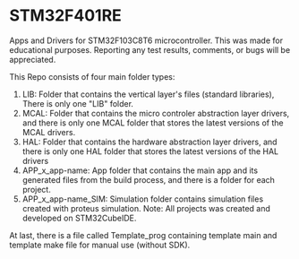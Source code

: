 # STM32F401RE
Apps and Drivers for STM32F103C8T6 microcontroller. This was made for educational purposes. Reporting any test results, comments, or bugs will be appreciated.

This Repo consists of four main folder types:
  1. LIB: Folder that contains the vertical layer's files (standard libraries), There is only one "LIB" folder.
  2. MCAL: Folder that contains the micro controler abstraction layer drivers, and there is only one MCAL folder that stores the latest versions
		of the MCAL drivers.
  3. HAL: Folder that contains the hardware abstraction layer drivers, and there is only one HAL folder that stores the latest versions of the
		HAL drivers
  4. APP_x_app-name: App folder that contains the main app and its generated files from the build process, and there is a folder for each project.
  5. APP_x_app-name_SIM: Simulation folder contains simulation files created with proteus simulation.
Note: All projects was created and developed on STM32CubeIDE.

At last, there is a file called Template_prog containing template main and template make file for manual use (without SDK).